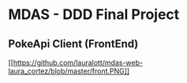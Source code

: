 # MDAS - DDD Final Project
## PokeApi Client (FrontEnd)


[[https://github.com/lauralott/mdas-web-laura_cortez/blob/master/front.PNG]]

